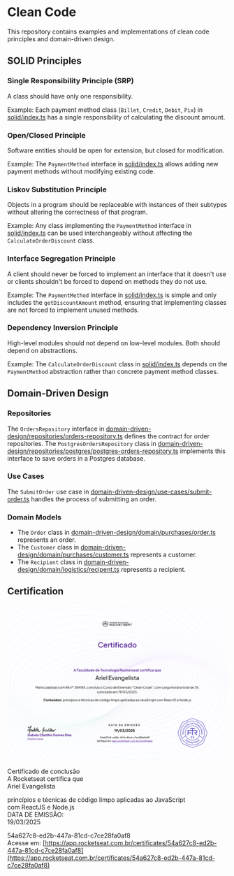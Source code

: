# Clean Code

This repository contains examples and implementations of clean code principles and domain-driven design.

## SOLID Principles

### Single Responsibility Principle (SRP)

A class should have only one responsibility.

Example: Each payment method class (`Billet`, `Credit`, `Debit`, `Pix`) in [solid/index.ts](solid/index.ts) has a single responsibility of calculating the discount amount.

### Open/Closed Principle

Software entities should be open for extension, but closed for modification.

Example: The `PaymentMethod` interface in [solid/index.ts](solid/index.ts) allows adding new payment methods without modifying existing code.

### Liskov Substitution Principle

Objects in a program should be replaceable with instances of their subtypes without altering the correctness of that program.

Example: Any class implementing the `PaymentMethod` interface in [solid/index.ts](solid/index.ts) can be used interchangeably without affecting the `CalculateOrderDiscount` class.

### Interface Segregation Principle

A client should never be forced to implement an interface that it doesn't use or clients shouldn't be forced to depend on methods they do not use.

Example: The `PaymentMethod` interface in [solid/index.ts](solid/index.ts) is simple and only includes the `getDiscountAmount` method, ensuring that implementing classes are not forced to implement unused methods.

### Dependency Inversion Principle

High-level modules should not depend on low-level modules. Both should depend on abstractions.

Example: The `CalculateOrderDiscount` class in [solid/index.ts](solid/index.ts) depends on the `PaymentMethod` abstraction rather than concrete payment method classes.

## Domain-Driven Design

### Repositories

The `OrdersRepository` interface in [domain-driven-design/repositories/orders-repository.ts](domain-driven-design/repositories/orders-repository.ts) defines the contract for order repositories. The `PostgresOrdersRepository` class in [domain-driven-design/repositories/postgres/postgres-orders-repository.ts](domain-driven-design/repositories/postgres/postgres-orders-repository.ts) implements this interface to save orders in a Postgres database.

### Use Cases

The `SubmitOrder` use case in [domain-driven-design/use-cases/submit-order.ts](domain-driven-design/use-cases/submit-order.ts) handles the process of submitting an order.

### Domain Models

- The `Order` class in [domain-driven-design/domain/purchases/order.ts](domain-driven-design/domain/purchases/order.ts) represents an order.
- The `Customer` class in [domain-driven-design/domain/purchases/customer.ts](domain-driven-design/domain/purchases/customer.ts) represents a customer.
- The `Recipient` class in [domain-driven-design/domain/logistics/recipent.ts](domain-driven-design/domain/logistics/recipent.ts) represents a recipient.

## Certification

![Certificate Preview](certificate-preview.png)

Certificado de conclusão  
A Rocketseat certifica que  
Ariel Evangelista

princípios e técnicas de código limpo aplicadas ao JavaScript  
com ReactJS e Node.js  
DATA DE EMISSÃO:  
19/03/2025

54a627c8-ed2b-447a-81cd-c7ce28fa0af8  
Acesse em: [https://app.rocketseat.com.br/certificates/54a627c8-ed2b-447a-81cd-c7ce28fa0af8](https://app.rocketseat.com.br/certificates/54a627c8-ed2b-447a-81cd-c7ce28fa0af8)
